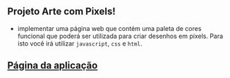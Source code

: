 ## Projeto Arte com Pixels!

- implementar uma página web que contém uma paleta de cores funcional que poderá ser utilizada para criar desenhos em pixels. Para isto você irá utilizar `javascript`, `css` e `html`.

[Página da aplicação]()
---
